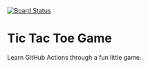[![Board Status](https://dev.azure.com/justinbegeman/585509e5-73a2-4bd0-9264-6b32f9a098c7/12bcbf79-9a4f-4aa4-aeca-0f3d0b831c04/_apis/work/boardbadge/6708ac38-aae5-4a7e-b642-79ecaf60f24b)](https://dev.azure.com/justinbegeman/585509e5-73a2-4bd0-9264-6b32f9a098c7/_boards/board/t/12bcbf79-9a4f-4aa4-aeca-0f3d0b831c04/Microsoft.RequirementCategory)
# Tic Tac Toe Game

Learn GitHub Actions through a fun little game.
